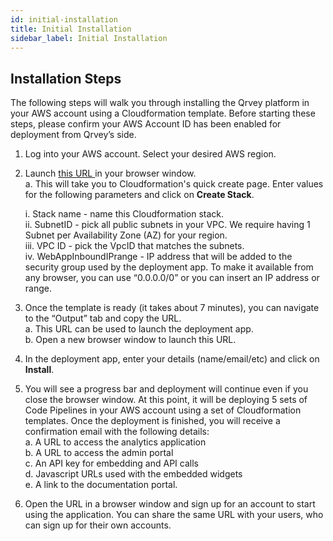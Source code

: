 ```yaml
---
id: initial-installation
title: Initial Installation
sidebar_label: Initial Installation
---
```


<div style={{textAlign: "justify"}}>


## Installation Steps
The following steps will walk you through installing the Qrvey platform in your AWS account using a Cloudformation template. Before starting these steps, please confirm your AWS Account ID has been enabled for deployment from Qrvey’s side.

1. Log into your AWS account. Select your desired AWS region.

2. Launch <a href="https://console.aws.amazon.com/cloudformation/home?region=us-east-1#/stacks/quickcreate?templateURL=https://qrvey-autodeployapp.s3.amazonaws.com/autodeployappCloudformation-enterprise-5.3.json&stackName=Qrvey-Deployment-Manager"> this URL </a> in your browser window. <br />
a. This will take you to Cloudformation's quick create page. Enter values for the following parameters and click on **Create Stack**.<br />

    i. Stack name - name this Cloudformation stack. <br />
    ii. SubnetID - pick all public subnets in your VPC. We require having 1 Subnet per Availability Zone (AZ) for your region.<br />
    iii. VPC ID - pick the VpcID that matches the subnets.<br />
    iv. WebAppInboundIPrange - IP address that will be added to the security group used by the deployment app. To make it available from any browser, you can use “0.0.0.0/0” or you can insert an IP address or range.

3. Once the template is ready (it takes about 7 minutes), you can navigate to the “Output” tab and copy the URL. <br />
a. This URL can be used to launch the deployment app. <br />
b. Open a new browser window to launch this URL.

4. In the deployment app, enter your details (name/email/etc) and click on **Install**.

5. You will see a progress bar and deployment will continue even if you close the browser window. At this point, it will be deploying 5 sets of Code Pipelines in your AWS account using a set of Cloudformation templates.
Once the deployment is finished, you will receive a confirmation email with the following details: <br />
a. A URL to access the analytics application<br />
b. A URL to access the admin portal<br />
c. An API key for embedding and API calls<br />
d. Javascript URLs used with the embedded widgets<br />
e. A link to the documentation portal.

7. Open the URL in a browser window and sign up for an account to start using the application. You can share the same URL with your users, who can sign up for their own accounts.


</div>